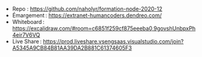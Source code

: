 - Repo : https://github.com/naholyr/formation-node-2020-12
- Émargement : https://extranet-humancoders.dendreo.com/
- Whiteboard : https://excalidraw.com/#room=c6851f259cf875eeeba0,9govshUnbpxPh4eir7V6VQ
- Live Share : https://prod.liveshare.vsengsaas.visualstudio.com/join?A5345A9CB84B81AA39DA2B881C61374605F3
